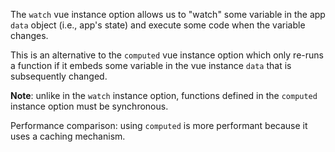 The `watch` vue instance option allows us to "watch" some variable in the app `data` object (i.e., app's state) and execute some code when the variable changes.

This is an alternative to the `computed` vue instance option which only re-runs a function if it embeds some variable in the vue instance `data` that is subsequently changed.

**Note**: unlike in the `watch` instance option, functions defined in the `computed` instance option must be synchronous.

Performance comparison: using `computed` is more performant because it uses a caching mechanism.